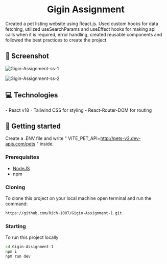                   
 
<h1 align="center" style="font-weight: bold;">Gigin Assignment</h1>


<p>
  Created a pet listing website using React.js. Used custom hooks for data fetching, utilized useSearchParams and useEffect hooks for making api calls when it is required, error handling, created reusable components and followed the best practices to create the project.
</p>

<h2 id="layout">🎨 Screenshot</h2>

![Gigin-Assignment-ss-1](https://github.com/user-attachments/assets/f7ec1fe5-c571-44b3-a8de-3820ad32885f)


![Gigin-Assignment-ss-2](https://github.com/user-attachments/assets/ad70faff-c2f2-44d0-8742-9b6b2b686052)

 
<h2 id="technologies">💻 Technologies</h2>
- React v18
- Tailwind CSS for styling
- React-Router-DOM for routing
   
<h2 id="started">🚀 Getting started</h2>

Create a .ENV file and write " VITE_PET_API=http://pets-v2.dev-apis.com/pets " inside.
 
<h3>Prerequisites</h3>

- [NodeJS](https://github.com/)
- npm
 
<h3>Cloning</h3>

To clone this project on your local machine open terminal and run the command:

```bash
https://github.com/Rich-1007/Gigin-Assignment-1.git
```
 
<h3>Starting</h3>

To run this project locally

```bash
cd Gigin-Assignment-1
npm i
npm run dev
```
 

